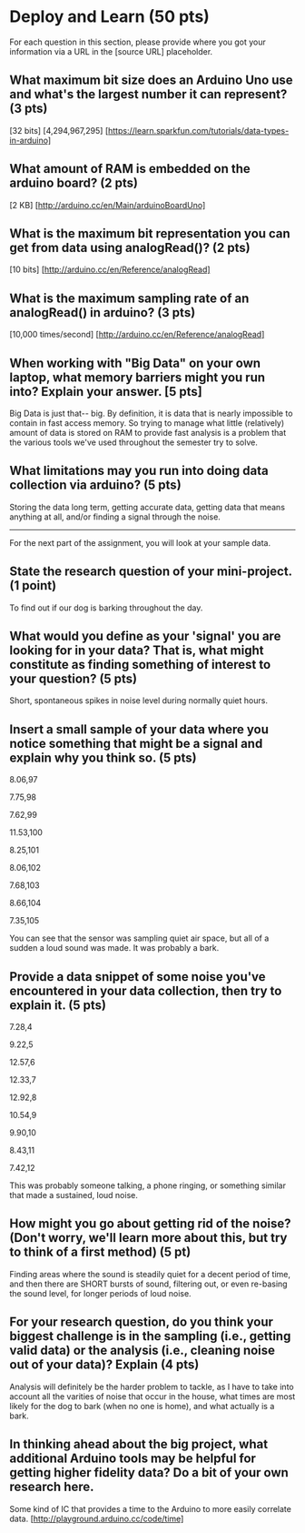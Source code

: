 Deploy and Learn (50 pts)
========

For each question in this section, please provide where you got your information via a URL in the [source URL] placeholder.  

## What maximum bit size does an Arduino Uno use and what's the largest number it can represent? (3 pts)

[32 bits]
[4,294,967,295]
[https://learn.sparkfun.com/tutorials/data-types-in-arduino]

## What amount of RAM is embedded on the arduino board? (2 pts)

[2 KB]
[http://arduino.cc/en/Main/arduinoBoardUno]

## What is the maximum bit representation you can get from data using analogRead()?   (2 pts)

[10 bits]
[http://arduino.cc/en/Reference/analogRead]

## What is the maximum sampling rate of an analogRead() in arduino? (3 pts)

[10,000 times/second]
[http://arduino.cc/en/Reference/analogRead]

## When working with "Big Data" on your own laptop, what memory barriers might you run into?  Explain your answer. [5 pts]

Big Data is just that-- big. By definition, it is data that is nearly impossible to contain in fast access memory. So trying to manage what little (relatively) amount of data is stored on RAM to provide fast analysis is a problem that the various tools we've used throughout the semester try to solve. 


## What limitations may you run into doing data collection via arduino? (5 pts)

Storing the data long term, getting accurate data, getting data that means anything at all, and/or finding a signal through the noise.

--------------------

For the next part of the assignment, you will look at your sample data.

## State the research question of your mini-project. (1 point)
To find out if our dog is barking throughout the day.

## What would you define as your 'signal' you are looking for in your data?  That is, what might constitute as finding something of interest to your question? (5 pts)

Short, spontaneous spikes in noise level during normally quiet hours.

## Insert a small sample of your data where you notice something that might be a signal and explain why you think so. (5 pts)

8.06,97

7.75,98

7.62,99

11.53,100

8.25,101

8.06,102

7.68,103

8.66,104

7.35,105


You can see that the sensor was sampling quiet air space, but all of a sudden a loud sound was made. It was probably a bark.

## Provide a data snippet of some noise you've encountered in your data collection, then try to explain it. (5 pts)  

7.28,4

9.22,5

12.57,6

12.33,7

12.92,8

10.54,9

9.90,10

8.43,11

7.42,12

This was probably someone talking, a phone ringing, or something similar that made a sustained, loud noise.

## How might you go about getting rid of the noise? (Don't worry, we'll learn more about this, but try to think of a first method) (5 pt)

Finding areas where the sound is steadily quiet for a decent period of time, and then there are SHORT bursts of sound, filtering out, or even re-basing the sound level, for longer periods of loud noise.

## For your research question, do you think your biggest challenge is in the sampling (i.e., getting valid data) or the analysis (i.e., cleaning noise out of your data)?  Explain (4 pts)

Analysis will definitely be the harder problem to tackle, as I have to take into account all the varities of noise that occur in the house, what times are most likely for the dog to bark (when no one is home), and what actually is a bark.

## In thinking ahead about the big project, what additional Arduino tools may be helpful for getting higher fidelity data?  Do a bit of your own research here.

Some kind of IC that provides a time to the Arduino to more easily correlate data.
[http://playground.arduino.cc/code/time]
